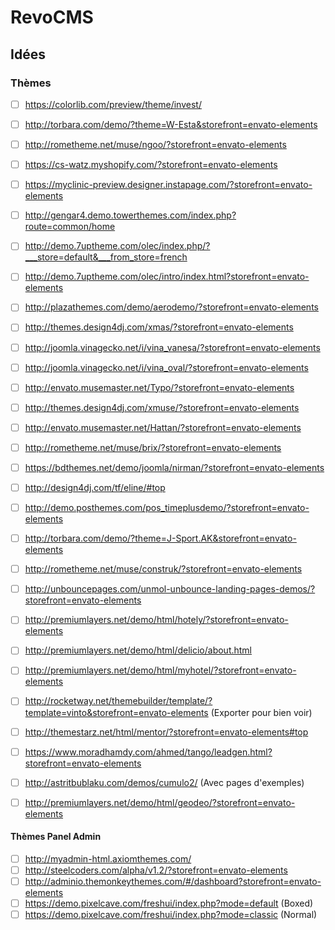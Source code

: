 # RevoCMS

## Idées

### Thèmes

- [ ] https://colorlib.com/preview/theme/invest/
- [ ] http://torbara.com/demo/?theme=W-Esta&storefront=envato-elements
- [ ] http://rometheme.net/muse/ngoo/?storefront=envato-elements
- [ ] https://cs-watz.myshopify.com/?storefront=envato-elements
- [ ] https://myclinic-preview.designer.instapage.com/?storefront=envato-elements
- [ ] http://gengar4.demo.towerthemes.com/index.php?route=common/home
- [ ] http://demo.7uptheme.com/olec/index.php/?___store=default&___from_store=french
- [ ] http://demo.7uptheme.com/olec/intro/index.html?storefront=envato-elements
- [ ] http://plazathemes.com/demo/aerodemo/?storefront=envato-elements
- [ ] http://themes.design4dj.com/xmas/?storefront=envato-elements
- [ ] http://joomla.vinagecko.net/i/vina_vanesa/?storefront=envato-elements
- [ ] http://joomla.vinagecko.net/i/vina_oval/?storefront=envato-elements
- [ ] http://envato.musemaster.net/Typo/?storefront=envato-elements
- [ ] http://themes.design4dj.com/xmuse/?storefront=envato-elements
- [ ] http://envato.musemaster.net/Hattan/?storefront=envato-elements
- [ ] http://rometheme.net/muse/brix/?storefront=envato-elements
- [ ] https://bdthemes.net/demo/joomla/nirman/?storefront=envato-elements
- [ ] http://design4dj.com/tf/eline/#top
- [ ] http://demo.posthemes.com/pos_timeplusdemo/?storefront=envato-elements
- [ ] http://torbara.com/demo/?theme=J-Sport.AK&storefront=envato-elements
- [ ] http://rometheme.net/muse/construk/?storefront=envato-elements
- [ ] http://unbouncepages.com/unmol-unbounce-landing-pages-demos/?storefront=envato-elements
- [ ] http://premiumlayers.net/demo/html/hotely/?storefront=envato-elements
- [ ] http://premiumlayers.net/demo/html/delicio/about.html
- [ ] http://premiumlayers.net/demo/html/myhotel/?storefront=envato-elements
- [ ] http://rocketway.net/themebuilder/template/?template=vinto&storefront=envato-elements (Exporter pour bien voir)
- [ ] http://themestarz.net/html/mentor/?storefront=envato-elements#top
- [ ] https://www.moradhamdy.com/ahmed/tango/leadgen.html?storefront=envato-elements
- [ ] http://astritbublaku.com/demos/cumulo2/ (Avec pages d'exemples)
- [ ] http://premiumlayers.net/demo/html/geodeo/?storefront=envato-elements


#### Thèmes Panel Admin

- [ ] http://myadmin-html.axiomthemes.com/
- [ ] http://steelcoders.com/alpha/v1.2/?storefront=envato-elements
- [ ] http://adminio.themonkeythemes.com/#/dashboard?storefront=envato-elements
- [ ] https://demo.pixelcave.com/freshui/index.php?mode=default (Boxed)
- [ ] https://demo.pixelcave.com/freshui/index.php?mode=classic (Normal)
